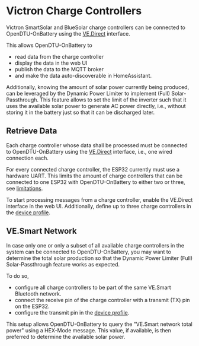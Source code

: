 # Victron Charge Controllers

Victron SmartSolar and BlueSolar charge controllers can be connected to
OpenDTU-OnBattery using the [VE.Direct](vedirect.md) interface.

This allows OpenDTU-OnBattery to

* read data from the charge controller
* display the data in the web UI
* publish the data to the MQTT broker
* and make the data auto-discoverable in HomeAssistant.

Additionally, knowing the amount of solar power currently being produced, can
be leveraged by the Dynamic Power Limiter to implement (Full)
Solar-Passthrough. This feature allows to set the limit of the inverter such
that it uses the available solar power to generate AC power directly, i.e.,
without storing it in the battery just so that it can be discharged later.

## Retrieve Data

Each charge controller whose data shall be processed must be connected to
OpenDTU-OnBattery using the [VE.Direct](vedirect.md) interface, i.e., one wired
connection each.

For every connected charge controller, the ESP32 currently must use a hardware
UART. This limits the amount of charge controllers that can be connected to one
ESP32 with OpenDTU-OnBattery to either two or three, see
[limitations](limitations.md).

To start processing messages from a charge controller, enable the VE.Direct
interface in the web UI. Additionally, define up to three charge controllers in
the [device profile](../firmware/device_profiles.md).

## VE.Smart Network

In case only one or only a subset of all available charge controllers in the
system can be connected to OpenDTU-OnBattery, you may want to determine the
total solar production so that the Dynamic Power Limiter (Full)
Solar-Passthrough feature works as expected.

To do so,

* configure all charge controllers to be part of the same VE.Smart Bluetooth network.
* connect the receive pin of the charge controller with a transmit (TX) pin on the ESP32.
* configure the transmit pin in the [device profile](../firmware/device_profiles.md).

This setup allows OpenDTU-OnBattery to query the "VE.Smart network total power"
using a HEX-Mode message. This value, if available, is then preferred to
determine the available solar power.
